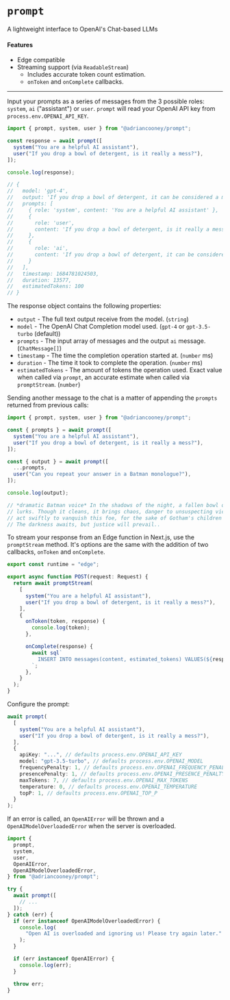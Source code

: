 # `prompt`

A lightweight interface to OpenAI's Chat-based LLMs

#### Features

- Edge compatible
- Streaming support (via `ReadableStream`)
  - Includes accurate token count estimation.
  - `onToken` and `onComplete` callbacks.

---

Input your prompts as a series of messages from the 3 possible roles: `system`, `ai` ("assistant") or `user`. `prompt` will read your OpenAI API key from `process.env.OPENAI_API_KEY`.

```ts
import { prompt, system, user } from "@adriancooney/prompt";

const response = await prompt([
  system("You are a helpful AI assistant"),
  user("If you drop a bowl of detergent, is it really a mess?"),
]);

console.log(response);

// {
//   model: 'gpt-4',
//   output: 'If you drop a bowl of detergent, it can be considered a mess in the sense that it requires cleaning up. Although detergent is a cleaning agent, it can create slippery surfaces, pose a risk to children or pets who may ingest it, and potentially damage certain materials. It is important to clean up any spilled detergent promptly to avoid potential hazards.',
//   prompts: [
//     { role: 'system', content: 'You are a helpful AI assistant' },
//     {
//       role: 'user',
//       content: 'If you drop a bowl of detergent, is it really a mess?'
//     },
//     {
//       role: 'ai',
//       content: 'If you drop a bowl of detergent, it can be considered a mess in the sense that it requires cleaning up. Although detergent is a cleaning agent, it can create slippery surfaces, pose a risk to children or pets who may ingest it, and potentially damage certain materials. It is important to clean up any spilled detergent promptly to avoid potential hazards.'
//     }
//   ],
//   timestamp: 1684781024503,
//   duration: 13577,
//   estimatedTokens: 100
// }
```

The response object contains the following properties:

- `output` - The full text output receive from the model. (`string`)
- `model` - The OpenAI Chat Completion model used. (`gpt-4` or `gpt-3.5-turbo` (default))
- `prompts` - The input array of messages and the output `ai` message. (`ChatMessage[]`)
- `timestamp` - The time the completion operation started at. (`number` ms)
- `duration` - The time it took to complete the operation. (`number` ms)
- `estimatedTokens` - The amount of tokens the operation used. Exact value when called via `prompt`, an accurate estimate when called via `promptStream`. (`number`)

Sending another message to the chat is a matter of appending the `prompts` returned from previous calls:

```ts
import { prompt, system, user } from "@adriancooney/prompt";

const { prompts } = await prompt([
  system("You are a helpful AI assistant"),
  user("If you drop a bowl of detergent, is it really a mess?"),
]);

const { output } = await prompt([
  ...prompts,
  user("Can you repeat your answer in a Batman monologue?"),
]);

console.log(output);

// *dramatic Batman voice* In the shadows of the night, a fallen bowl of detergent
// lurks. Though it cleans, it brings chaos, danger to unsuspecting victims. We must
// act swiftly to vanquish this foe, for the sake of Gotham's children and creatures.
// The darkness awaits, but justice will prevail..
```

To stream your response from an Edge function in Next.js, use the `promptStream` method. It's options are the same with the addition of two callbacks, `onToken` and `onComplete`.

```ts
export const runtime = "edge";

export async function POST(request: Request) {
  return await promptStream(
    [
      system("You are a helpful AI assistant"),
      user("If you drop a bowl of detergent, is it really a mess?"),
    ],
    {
      onToken(token, response) {
        console.log(token);
      },

      onComplete(response) {
        await sql`
          INSERT INTO messages(content, estimated_tokens) VALUES(${response.output}, ${response.estimatedTokens});
        `;
      },
    }
  );
}
```

Configure the prompt:

```ts
await prompt(
  [
    system("You are a helpful AI assistant"),
    user("If you drop a bowl of detergent, is it really a mess?"),
  ],
  {
    apiKey: "...", // defaults process.env.OPENAI_API_KEY
    model: "gpt-3.5-turbo", // defaults process.env.OPENAI_MODEL
    frequencyPenalty: 1, // defaults process.env.OPENAI_FREQUENCY_PENALTY
    presencePenalty: 1, // defaults process.env.OPENAI_PRESENCE_PENALTY
    maxTokens: 7, // defaults process.env.OPENAI_MAX_TOKENS
    temperature: 0, // defaults process.env.OPENAI_TEMPERATURE
    topP: 1, // defaults process.env.OPENAI_TOP_P
  }
);
```

If an error is called, an `OpenAIError` will be thrown and a `OpenAIModelOverloadedError` when the server is overloaded.

```ts
import {
  prompt,
  system,
  user,
  OpenAIError,
  OpenAIModelOverloadedError,
} from "@adriancooney/prompt";

try {
  await prompt([
    // ...
  ]);
} catch (err) {
  if (err instanceof OpenAIModelOverloadedError) {
    console.log(
      "Open AI is overloaded and ignoring us! Please try again later."
    );
  }

  if (err instanceof OpenAIError) {
    console.log(err);
  }

  throw err;
}
```
